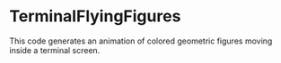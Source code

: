 # TerminalFlyingFigures
This code generates an animation of colored geometric figures moving inside a terminal screen.
